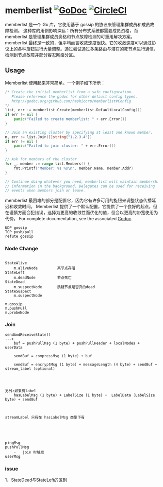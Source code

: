 # memberlist [![GoDoc](https://godoc.org/github.com/hashicorp/memberlist?status.png)](https://godoc.org/github.com/hashicorp/memberlist) [![CircleCI](https://circleci.com/gh/hashicorp/memberlist.svg?style=svg)](https://circleci.com/gh/hashicorp/memberlist)

memberlist 是一个 Go 库，它使用基于 gossip 的协议来管理集群成员和成员故障检测。 这种库的用例影响深远：所有分布式系统都需要成员资格，而 memberlist 是管理集群成员资格和节点故障检测的可重用解决方案。
memberlist 最终是一致的，但平均而言收敛速度很快。它的收敛速度可以通过协议上的各种旋钮进行大量调整。通过尝试通过多条路由与潜在的死节点进行通信，检测到节点故障并部分容忍网络分区。

## Usage

Memberlist 使用起来非常简单。一个例子如下所示：

```go
/* Create the initial memberlist from a safe configuration.
   Please reference the godoc for other default config types.
   http://godoc.org/github.com/hashicorp/memberlist#Config
*/
list, err := memberlist.Create(memberlist.DefaultLocalConfig())
if err != nil {
	panic("Failed to create memberlist: " + err.Error())
}

// Join an existing cluster by specifying at least one known member.
n, err := list.Join([]string{"1.2.3.4"})
if err != nil {
	panic("Failed to join cluster: " + err.Error())
}

// Ask for members of the cluster
for _, member := range list.Members() {
	fmt.Printf("Member: %s %s\n", member.Name, member.Addr)
}

// Continue doing whatever you need, memberlist will maintain membership
// information in the background. Delegates can be used for receiving
// events when members join or leave.
```

memberlist 最困难的部分是配置它，因为它有许多可用的旋钮来调整状态传播延迟和收敛时间。 Memberlist
提供了一个默认配置，它提供了一个良好的起点，但在谨慎方面会犯错误，选择为更高的收敛性而优化的值，但会以更高的带宽使用为代价。 For complete documentation, see the
associated [Godoc](http://godoc.org/github.com/hashicorp/memberlist).


``` 
UDP gossip 
TCP push/pull
refute gossip
```

### Node Change
```

StateAlive 
    m.aliveNode         某节点存活
StateLeft
    m.deadNode          节点死亡
StateDead
    m.suspectNode       质疑节点是否真的dead
StateSuspect
    m.suspectNode

```

```
m.gossip
m.pushPull
m.probeNode
```



### Join
```
sendAndReceiveState()
---> 
    buf = pushPullMsg (1 byte) + pushPullHeader + localNodes + userData
    
    sendBuf = compressMsg (1 byte) + buf
    
    sendBuf = encryptMsg (1 byte) + messageLength (4 byte) + sendBuf + stream_label (optional)
    
    
    
    
另外:如果有label
    hasLabelMsg (1 byte) + LabelSize (1 byte) +  LabelData (LabelSize byte) + sendBuf
    
    
```


```
streamLabel 只有在 hasLabelMsg 类型下有





pingMsg
pushPullMsg
    -   join 时触发
userMsg
```




### issue
1、StateDead与StateLeft的区别









